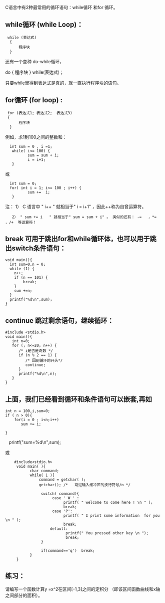 C语言中有2种最常用的循环语句：while循环 和for 循环。



## while循环 (while Loop)：

     while (表达式)
      {
          程序块
      }

还有一个变种 do-while循环，

   do {
      程序块
    } while(表达式)； 

只要while里得到表达式是真的，就一直执行程序块的语句。



## for循环 (for loop) :

     for (表达式1; 表达式2;  表达式3)
     {
          程序块
      }

例如，求1到100之间的整数和：

      int sum = 0 , i =1;
       while( i<= 100) {
              sum = sum + i;
              i = i+1;  
       }

或

      int sum = 0;
      for( int i = 1; i<= 100 ; i++) {
              sum +=  i;          
       }

注：
       1） C 语言中 " i++  " 就相当于" i = i+1" ，因此++称为自曾运算符。

       2） " sum += i   " 就相当于" sum = sum + i" 。 类似的还有： -=   ，*= ，/+  等运算符！



## break  可用于跳出for和while循环体，也可以用于跳出switch条件语句：

```
void main(){
  int sum=0,n = 0;
  while (1) {
    n++;
    if (n == 101) {
        break;
    }
    sum +=n;
  }
  printf("%d\n",sum);
}
```



## continue  跳过剩余语句，继续循环：

```
#include <stdio.h>
void main(){
   int n=0;
   for (; n<=20; n++) {
      /* i是否是奇数 */
      if (n % 2 == 1) {
         /* 回到循环的开头*/
         continue;
      }
      printf("%d\n",n);
   }
}
```

## 上面，我们已经看到循环和条件语句可以嵌套,再如

    int n = 100,i,sum=0;
    if ( n > 0){
        for(i = 0 ; i<n;i++)
           sum += i;

    }
    printf("sum=%d\n",sum);  
    
或

        #include<stdio.h>
         void main( ){
               char command;          
               while( 1 ){
                   command = getchar( );
                   getchar(); /*   跳过输入缓冲区的换行符号/n */

                    switch( command){
                         case ' W ' :
                              printf( " welcome to come here ! \n " ); 
                              break;
                         case 'P':
                              printf( " I print some information  for you \n " ); 
                              break;
                        default:
                               printf(" You pressed other key \n ");
                               break;
                    }

                    if(command=='q')  break; 
               }
         }

## 练习：
请编写一个函数计算y =x^2在区间[-1,3]之间的定积分 （即该区间函数曲线和x轴之间部分的面积）。

